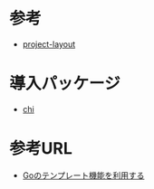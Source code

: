 # 参考
- [project-layout](https://github.com/golang-standards/project-layout)

# 導入パッケージ
- [chi](https://github.com/go-chi/chi)

# 参考URL
- [Goのテンプレート機能を利用する](https://maku77.github.io/hugo/go/template.html)
